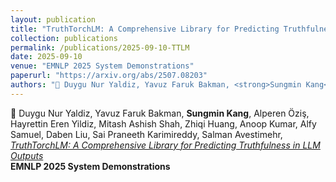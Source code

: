 ```yaml
---
layout: publication
title: "TruthTorchLM: A Comprehensive Library for Predicting Truthfulness in LLM Outputs"
collection: publications
permalink: /publications/2025-09-10-TTLM
date: 2025-09-10
venue: "EMNLP 2025 System Demonstrations"
paperurl: "https://arxiv.org/abs/2507.08203"
authors: "📄 Duygu Nur Yaldiz, Yavuz Faruk Bakman, <strong>Sungmin Kang</strong>, Alperen Öziş, Hayrettin Eren Yildiz, Mitash Ashish Shah, Zhiqi Huang, Anoop Kumar, Alfy Samuel, Daben Liu, Sai Praneeth Karimireddy, Salman Avestimehr"
---
```


📄 Duygu Nur Yaldiz, Yavuz Faruk Bakman, <strong>Sungmin Kang</strong>, Alperen Öziş, Hayrettin Eren Yildiz, Mitash Ashish Shah, Zhiqi Huang, Anoop Kumar, Alfy Samuel, Daben Liu, Sai Praneeth Karimireddy, Salman Avestimehr, 
*[_TruthTorchLM: A Comprehensive Library for Predicting Truthfulness in LLM Outputs_](https://arxiv.org/abs/2507.08203)*  
**EMNLP 2025 System Demonstrations**
